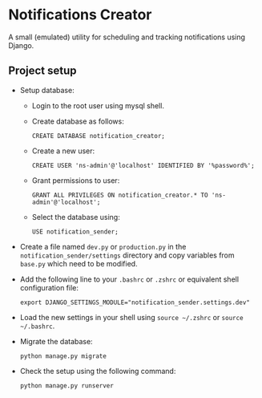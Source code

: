 Notifications Creator
====================

A small (emulated) utility for scheduling and tracking notifications using Django.

Project setup
-------------

- Setup database:

    - Login to the root user using mysql shell.
    - Create database as follows:

        `CREATE DATABASE notification_creator;`

    - Create a new user:

        `CREATE USER 'ns-admin'@'localhost' IDENTIFIED BY '%password%';`

    - Grant permissions to user:

        `GRANT ALL PRIVILEGES ON notification_creator.* TO 'ns-admin'@'localhost';`

    - Select the database using:

        `USE notification_sender;`

- Create a file named `dev.py` or `production.py` in the `notification_sender/settings` directory and copy variables from `base.py` which need to be modified.

- Add the following line to your `.bashrc` or `.zshrc` or equivalent shell configuration file:

    `export DJANGO_SETTINGS_MODULE="notification_sender.settings.dev"`

- Load the new settings in your shell using `source ~/.zshrc` or `source ~/.bashrc`.

- Migrate the database:

    `python manage.py migrate`

- Check the setup using the following command:

    `python manage.py runserver`
